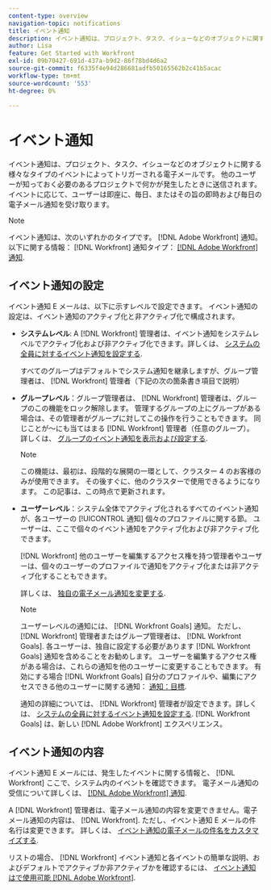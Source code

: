 ```yaml
---
content-type: overview
navigation-topic: notifications
title: イベント通知
description: イベント通知は、プロジェクト、タスク、イシューなどのオブジェクトに関する様々なタイプのイベントによってトリガーされる電子メールです。 他のユーザーが知っておく必要のあるプロジェクトで何かが発生したときに送信されます。 イベントに応じて、ユーザーは即座に、毎日、またはその旨の即時および毎日の電子メール通知を受け取ります。
author: Lisa
feature: Get Started with Workfront
exl-id: 09b70427-691d-437a-b9d2-86f78bd4d6a2
source-git-commit: f6335f4e94d286681adfb50165562b2c41b5acac
workflow-type: tm+mt
source-wordcount: '553'
ht-degree: 0%

---
```


# イベント通知

イベント通知は、プロジェクト、タスク、イシューなどのオブジェクトに関する様々なタイプのイベントによってトリガーされる電子メールです。 他のユーザーが知っておく必要のあるプロジェクトで何かが発生したときに送信されます。 イベントに応じて、ユーザーは即座に、毎日、またはその旨の即時および毎日の電子メール通知を受け取ります。

>[!NOTE]
>
>イベント通知は、次のいずれかのタイプです。 [!DNL Adobe Workfront] 通知。 以下に関する情報： [!DNL Workfront] 通知タイプ： [[!DNL Adobe Workfront] 通知](../../workfront-basics/using-notifications/wf-notifications.md).

## イベント通知の設定

イベント通知 E メールは、以下に示すレベルで設定できます。 イベント通知の設定は、イベント通知のアクティブ化と非アクティブ化で構成されます。

* **システムレベル**: A [!DNL Workfront] 管理者は、イベント通知をシステムレベルでアクティブ化および非アクティブ化できます。詳しくは、 [システムの全員に対するイベント通知を設定する](../../administration-and-setup/manage-workfront/emails/configure-event-notifications-for-everyone-in-the-system.md).

  すべてのグループはデフォルトでシステム通知を継承しますが、グループ管理者は、 [!DNL Workfront] 管理者（下記の次の箇条書き項目で説明）

* **グループレベル**：グループ管理者は、 [!DNL Workfront] 管理者は、グループのこの機能をロック解除します。 管理するグループの上にグループがある場合は、その管理者がグループに対してこの操作を行うこともできます。 同じことが～にも当てはまる [!DNL Workfront] 管理者（任意のグループ）。 詳しくは、 [グループのイベント通知を表示および設定する](../../administration-and-setup/manage-groups/create-and-manage-groups/view-and-configure-event-notifications-group.md).

  >[!NOTE]
  >
  >この機能は、最初は、段階的な展開の一環として、クラスター 4 のお客様のみが使用できます。 その後すぐに、他のクラスターで使用できるようになります。 この記事は、この時点で更新されます。

* **ユーザーレベル**：システム全体でアクティブ化されるすべてのイベント通知が、各ユーザーの [!UICONTROL 通知] 個々のプロファイルに関する節。 ユーザーは、ここで個々のイベント通知をアクティブ化および非アクティブ化できます。

  [!DNL Workfront] 他のユーザーを編集するアクセス権を持つ管理者やユーザーは、個々のユーザーのプロファイルで通知をアクティブ化または非アクティブ化することもできます。

  詳しくは、 [独自の電子メール通知を変更する](../../workfront-basics/using-notifications/activate-or-deactivate-your-own-event-notifications.md).

  >[!NOTE]
  >
  >ユーザーレベルの通知には、 [!DNL Workfront Goals] 通知。 ただし、 [!DNL Workfront] 管理者またはグループ管理者は、 [!DNL Workfront Goals]. 各ユーザーは、独自に設定する必要があります [!DNL Workfront Goals] 通知を含めることをお勧めします。 ユーザーを編集するアクセス権がある場合は、これらの通知を他のユーザーに変更することもできます。 有効にする場合 [!DNL Workfront Goals] 自分のプロファイルや、編集にアクセスできる他のユーザーに関する通知： [通知：目標](../../workfront-basics/using-notifications/notifications-goals.md).

  通知の詳細については、 [!DNL Workfront] 管理者が設定できます。詳しくは、 [システムの全員に対するイベント通知を設定する](../../administration-and-setup/manage-workfront/emails/configure-event-notifications-for-everyone-in-the-system.md). [!DNL Workfront Goals] は、新しい [!DNL Adobe Workfront] エクスペリエンス。

## イベント通知の内容

イベント通知 E メールには、発生したイベントに関する情報と、 [!DNL Workfront] ここで、システム内のイベントを確認できます。 電子メール通知の受信について詳しくは、 [[!DNL Adobe Workfront] 通知](../../workfront-basics/using-notifications/wf-notifications.md).

A [!DNL Workfront] 管理者は、電子メール通知の内容を変更できません。電子メール通知の内容は、 [!DNL Workfront]. ただし、イベント通知 E メールの件名行は変更できます。 詳しくは、 [イベント通知の電子メールの件名をカスタマイズする](../../administration-and-setup/manage-workfront/emails/custom-email-subjects-event-notification.md).

リストの場合、 [!DNL Workfront] イベント通知と各イベントの簡単な説明、およびデフォルトでアクティブか非アクティブかを確認するには、 [イベント通知はで使用可能 [!DNL Adobe Workfront]](../../administration-and-setup/manage-workfront/emails/event-notifications-available-in-wf.md).
